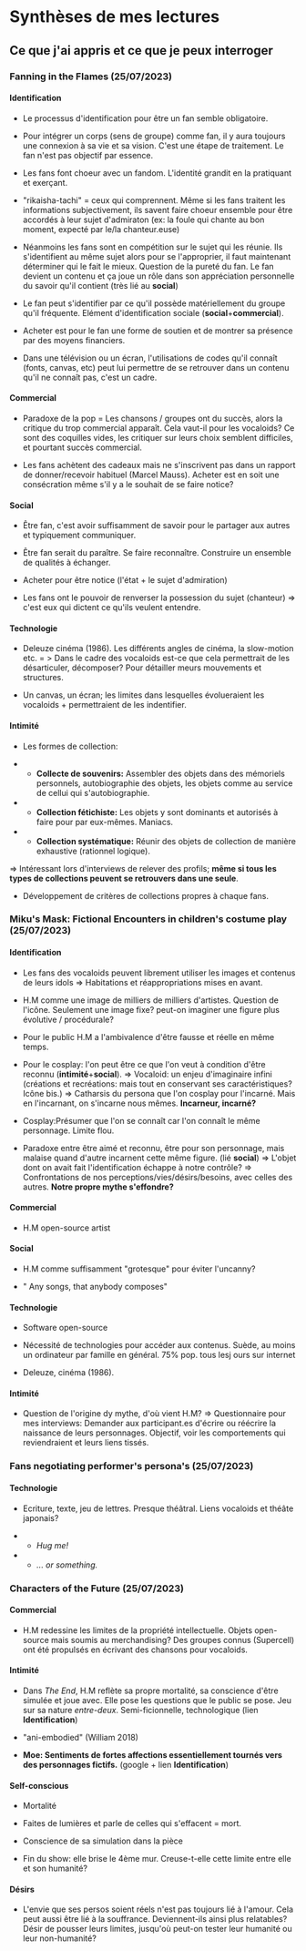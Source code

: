 # Synthèses de mes lectures
## Ce que j'ai appris et ce que je peux interroger




### Fanning in the Flames (25/07/2023)

#### Identification

- Le processus d'identification pour être un fan semble obligatoire.

- Pour intégrer un corps (sens de groupe) comme fan, il y aura toujours une connexion à sa vie et sa vision. C'est une étape de traitement. Le fan n'est pas objectif par essence.

- Les fans font choeur avec un fandom. L'identité grandit en la pratiquant et exerçant.

- "rikaisha-tachi" = ceux qui comprennent.
Même si les fans traitent les informations subjectivement, ils savent faire choeur ensemble pour être accordés à leur sujet d'admiraton (ex: la foule qui chante au bon moment, expecté par le/la chanteur.euse)

- Néanmoins les fans sont en compétition sur le sujet qui les réunie.
Ils s'identifient au même sujet alors pour se l'approprier, il faut maintenant déterminer qui le fait le mieux.
Question de la pureté du fan.
Le fan devient un contenu et ça joue un rôle dans son appréciation personnelle du savoir qu'il contient (très lié au **social**)

- Le fan peut s'identifier par ce qu'il possède matériellement du groupe qu'il fréquente. Elément d'identification sociale (**social**+**commercial**).

- Acheter est pour le fan une forme de soutien et de montrer sa présence par des moyens financiers.

- Dans une télévision ou un écran, l'utilisations de codes qu'il connaît (fonts, canvas, etc) peut lui permettre de se retrouver dans un contenu qu'il ne connaît pas, c'est un cadre.

#### Commercial

- Paradoxe de la pop = Les chansons / groupes ont du succès, alors la critique du trop commercial apparaît. Cela vaut-il pour les vocaloids?
Ce sont des coquilles vides, les critiquer sur leurs choix semblent difficiles, et pourtant succès commercial.

- Les fans achètent des cadeaux mais ne s'inscrivent pas dans un rapport de donner/recevoir habituel (Marcel Mauss). Acheter est en soit une consécration même s'il y a le souhait de se faire notice?

#### Social

- Être fan, c'est avoir suffisamment de savoir pour le partager aux autres et typiquement communiquer.

- Être fan serait du paraître. Se faire reconnaître. Construire un ensemble de qualités à échanger.

- Acheter pour être notice (l'état + le sujet d'admiration)

- Les fans ont le pouvoir de renverser la possession du sujet (chanteur) => c'est eux qui dictent ce qu'ils veulent entendre.

#### Technologie

- Deleuze cinéma (1986). Les différents angles de cinéma, la slow-motion etc. = > Dans le cadre des vocaloids est-ce que cela permettrait de les désarticuler, décomposer? Pour détailler meurs mouvements et structures.

- Un canvas, un écran; les limites dans lesquelles évolueraient les vocaloids + permettraient de les indentifier.

#### Intimité

- Les formes de collection:
- - **Collecte de souvenirs:** Assembler des objets dans des mémoriels personnels, autobiographie des objets, les objets comme au service de cellui qui s'autobiographie.

- - **Collection fétichiste:** Les objets y sont dominants et autorisés à faire pour par eux-mêmes. Maniacs.

- - **Collection systématique:**  Réunir des objets de collection de manière exhaustive (rationnel logique).

=> Intéressant lors d'interviews de relever des profils; **même si tous les types de collections peuvent se retrouvers dans une seule**.

- Développement de critères de collections propres à chaque fans.



### Miku's Mask: Fictional Encounters in children's costume play (25/07/2023)

#### Identification

- Les fans des vocaloids peuvent librement utiliser les images et contenus de  leurs idols => Habitations et réappropriations mises en avant.

- H.M comme une image de milliers de milliers d'artistes. Question de l'icône. Seulement une image fixe? peut-on imaginer une figure plus évolutive / procédurale?

- Pour le public H.M a l'ambivalence d'être fausse et réelle en même temps.

- Pour le cosplay: l'on peut être ce que l'on veut à condition d'être reconnu (**intimité**+**social**).
=> Vocaloid: un enjeu d'imaginaire infini (créations et recréations: mais tout en conservant ses caractéristiques? Icône bis.)
=> Catharsis du persona que l'on cosplay pour l'incarné. Mais en l'incarnant, on s'incarne nous mêmes. **Incarneur, incarné?**

- Cosplay:Présumer que l'on se connaît car l'on connaît le même personnage. Limite flou.

- Paradoxe entre être aimé et reconnu, être pour son personnage, mais malaise quand d'autre incarnent cette même figure. (lié **social**)
=> L'objet dont on avait fait l'identification échappe à notre contrôle?
=> Confrontations de nos perceptions/vies/désirs/besoins, avec celles des autres. **Notre propre mythe s'effondre?**

#### Commercial

- H.M open-source artist

#### Social

- H.M comme suffisamment "grotesque" pour éviter l'uncanny?

- " Any songs, that anybody composes"

#### Technologie

- Software open-source

- Nécessité de technologies pour accéder aux contenus. Suède, au moins un ordinateur par famille en général. 75% pop. tous lesj ours sur internet

- Deleuze, cinéma (1986).


#### Intimité

- Question de l'origine dy mythe, d'où vient H.M?
=> Questionnaire pour mes interviews: Demander aux participant.es d'écrire ou réécrire la naissance de leurs personnages. Objectif, voir les comportements qui reviendraient et leurs liens tissés.


### Fans negotiating performer's persona's (25/07/2023)

#### Technologie

- Ecriture, texte, jeu de lettres. Presque théâtral. Liens vocaloids et théâte japonais?

- - *Hug me!*
- - *... or something.*

### Characters of the Future (25/07/2023)

#### Commercial

- H.M redessine les limites de la propriété intellectuelle. Objets open-source mais soumis au merchandising? Des groupes connus (Supercell) ont été propulsés en écrivant des chansons pour vocaloids.

#### Intimité

- Dans *The End*, H.M reflète sa propre mortalité, sa conscience d'être simulée et joue avec. Elle pose les questions que le public se pose. Jeu sur sa nature *entre-deux*. Semi-ficionnelle, technologique (lien **Identification**)

- "ani-embodied" (William 2018)

- **Moe: Sentiments de fortes affections essentiellement tournés vers des personnages fictifs.** (google + lien **Identification**)

#### Self-conscious

- Mortalité

- Faites de lumières et parle de celles qui s'effacent = mort.

- Conscience de sa simulation dans la pièce

- Fin du show: elle brise le 4ème mur. Creuse-t-elle cette limite entre elle et son humanité?


#### Désirs

- L'envie que ses persos soient réels n'est pas toujours lié à l'amour. Cela peut aussi être lié à la souffrance. Deviennent-ils ainsi plus relatables? Désir de pousser leurs limites, jusqu'où peut-on tester leur humanité ou leur non-humanité?